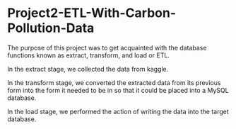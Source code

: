 # Project2-ETL-With-Carbon-Pollution-Data

The purpose of this project was to get acquainted with the database functions known as extract, transform, and load or ETL.

In the extract stage, we collected the data from kaggle.

In the transform stage, we converted the extracted data from its previous form into the form it needed to be in so that it could be placed into a MySQL database.

In the load stage, we performed the action of writing the data into the target database.
